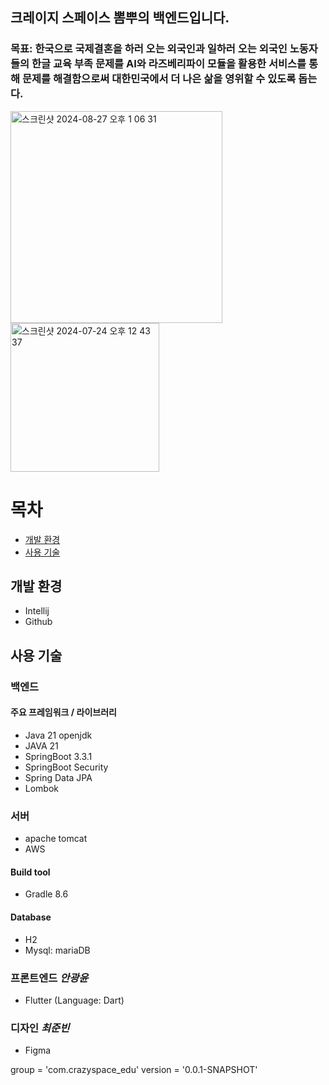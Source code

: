 ## 크레이지 스페이스 뽐뿌의 백엔드입니다.
### 목표: 한국으로 국제결혼을 하러 오는 외국인과 일하러 오는 외국인 노동자들의 한글 교육 부족 문제를 AI와 라즈베리파이 모듈을 활용한 서비스를 통해 문제를 해결함으로써 대한민국에서 더 나은 삶을 영위할 수 있도록 돕는다.
<img width="339" alt="스크린샷 2024-08-27 오후 1 06 31" src="https://github.com/user-attachments/assets/8955933e-103d-4385-a36e-6f01a609d9f2">
<img width="238" alt="스크린샷 2024-07-24 오후 12 43 37" src="https://github.com/user-attachments/assets/719cdb77-db56-45b2-975f-24b9c91d5955">

# 목차
- [개발 환경](#개발-환경)
- [사용 기술](#사용-기술)

## 개발 환경
- Intellij
- Github

## 사용 기술
### 백엔드
#### 주요 프레임워크 / 라이브러리
- Java 21 openjdk
- JAVA 21
- SpringBoot 3.3.1
- SpringBoot Security
- Spring Data JPA
- Lombok

### 서버
- apache tomcat
- AWS

#### Build tool
- Gradle 8.6

#### Database
- H2
- Mysql: mariaDB

### 프론트엔드 *안광윤*
- Flutter (Language: Dart)

### 디자인 *최준빈*
- Figma

group = 'com.crazyspace_edu'
version = '0.0.1-SNAPSHOT'

